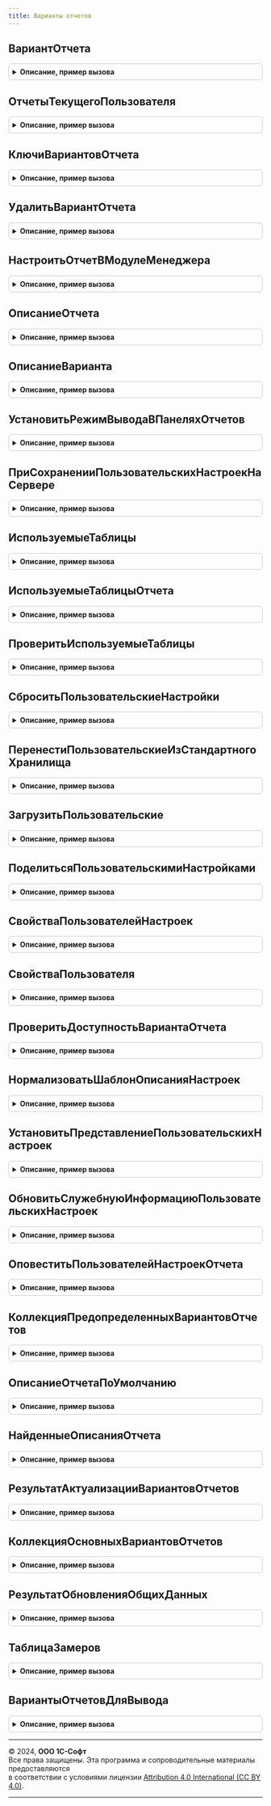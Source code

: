 ```yaml
---
title: Варианты отчетов
---
```



## ВариантОтчета
<details style="margin: 1em 0; padding: 0.5em; border: 1px solid #ccc; border-radius: 6px;">

<summary style="font-weight: bold; cursor: pointer;">Описание, пример вызова</summary>

```bsl

// Возвращает ссылку на вариант отчета.
//
// Параметры:
//  Отчет - СправочникСсылка.ИдентификаторыОбъектовРасширений
//        - СправочникСсылка.ИдентификаторыОбъектовМетаданных
//        - СправочникСсылка.ДополнительныеОтчетыИОбработки
//        - Строка - ссылка на отчет или полное имя внешнего отчета.
//  КлючВарианта - Строка - имя варианта отчета.
//
// Возвращаемое значение:
//  СправочникСсылка.ВариантыОтчетов, Неопределено - вариант отчета,
//          либо Неопределено, если отчет отсутствует или недоступен по правам.
//
Функция ВариантОтчета(Отчет, КлючВарианта) Экспорт
```

Пример вызова
```bsl
Результат = ВариантыОтчетов.ВариантОтчета(Отчет, КлючВарианта) 
```
</details>

## ОтчетыТекущегоПользователя
<details style="margin: 1em 0; padding: 0.5em; border: 1px solid #ccc; border-radius: 6px;">

<summary style="font-weight: bold; cursor: pointer;">Описание, пример вызова</summary>

```bsl

// Возвращает отчеты (СправочникСсылка.ВариантыОтчетов), доступные текущему пользователю.
// Их следует использовать во всех запросах к таблице
// справочника "ВариантыОтчетов" как отбор по реквизиту "Отчет",
// кроме случаев выборки вариантов из внешних отчетов.
//
// Возвращаемое значение:
//  Массив - отчеты, доступные текущему пользователю (СправочникСсылка.ИдентификаторыОбъектовРасширений,
//           Строка, СправочникСсылка.ДополнительныеОтчетыИОбработки,
//           СправочникСсылка.ИдентификаторыОбъектовМетаданных).
//           Тип элементов совпадает с типом реквизита Справочники.ВариантыОтчетов.Реквизиты.Отчет.
//
Функция ОтчетыТекущегоПользователя() Экспорт
```

Пример вызова
```bsl
Результат = ВариантыОтчетов.ОтчетыТекущегоПользователя() 
```
</details>

## КлючиВариантовОтчета
<details style="margin: 1em 0; padding: 0.5em; border: 1px solid #ccc; border-radius: 6px;">

<summary style="font-weight: bold; cursor: pointer;">Описание, пример вызова</summary>

```bsl

// Возвращает список вариантов отчета из хранилища настроек ХранилищеВариантовОтчетов.
// См. также СтандартноеХранилищеНастроекМенеджер.ПолучитьСписок в синтакс-помощнике.
// В отличие от метода платформы, вместо права "АдминистрированиеДанных" проверяются права доступа к отчету.
//
// Параметры:
//  КлючОтчета - Строка - полное имя отчета с точкой.
//  Пользователь - Строка
//               - УникальныйИдентификатор
//               - ПользовательИнформационнойБазы
//               - Неопределено
//               - СправочникСсылка.Пользователи - имя, идентификатор или ссылка на пользователя,
//                                                 настройки которого требуется получить.
//                                                 Если Неопределено, то текущий пользователь.
//
// Возвращаемое значение:
//   СписокЗначений - список вариантов отчета, где:
//       * Значение - Строка - ключ варианта отчета.
//       * Представление - Строка - представление варианта отчета.
//
//
Функция КлючиВариантовОтчета(КлючОтчета, Знач Пользователь = Неопределено) Экспорт
```

Пример вызова
```bsl
Результат = ВариантыОтчетов.КлючиВариантовОтчета(КлючОтчета, Пользователь);
```
</details>

## УдалитьВариантОтчета
<details style="margin: 1em 0; padding: 0.5em; border: 1px solid #ccc; border-radius: 6px;">

<summary style="font-weight: bold; cursor: pointer;">Описание, пример вызова</summary>

```bsl

// Удаляет варианты указанного отчета или всех отчетов.
// См. также СтандартноеХранилищеНастроекМенеджер.Удалить в синтакс-помощнике.
//
// Параметры:
//  КлючОтчета - Строка
//             - Неопределено - полное имя отчета с точкой.
//                              Если Неопределено, то удаляются настройки всех отчетов.
//  КлючВарианта - Строка
//               - Неопределено - ключ удаляемого варианта отчета.
//                                Если Неопределено, то удаляются все варианты отчета.
//  Пользователь - Строка
//               - УникальныйИдентификатор
//               - ПользовательИнформационнойБазы
//               - Неопределено
//               - СправочникСсылка.Пользователи - имя, идентификатор или ссылка на пользователя,
//                                                 настройки которого удаляются.
//                                                 Если Неопределено, то удаляются настройки всех пользователей.
//
Процедура УдалитьВариантОтчета(КлючОтчета, КлючВарианта, Знач Пользователь) Экспорт
```

Пример вызова
```bsl
ВариантыОтчетов.УдалитьВариантОтчета(КлючОтчета, КлючВарианта, Пользователь) 
```
</details>

## НастроитьОтчетВМодулеМенеджера
<details style="margin: 1em 0; padding: 0.5em; border: 1px solid #ccc; border-radius: 6px;">

<summary style="font-weight: bold; cursor: pointer;">Описание, пример вызова</summary>

```bsl

// Вызывает модуль менеджера отчета для заполнения его настроек.
// Для вызова из процедуры ВариантыОтчетовПереопределяемый.НастроитьВариантыОтчетов.
//
// Параметры:
//  Настройки - см. ВариантыОтчетовПереопределяемый.НастроитьВариантыОтчетов.Настройки.
//  ОтчетМетаданные - ОбъектМетаданных - метаданные отчета, в модуле менеджера которого расположена
//                                       экспортная процедура НастроитьВариантыОтчета(Настройки, НастройкиОтчета).
//
Процедура НастроитьОтчетВМодулеМенеджера(Настройки, ОтчетМетаданные) Экспорт
```

Пример вызова
```bsl
ВариантыОтчетов.НастроитьОтчетВМодулеМенеджера(Настройки, ОтчетМетаданные) 
```
</details>

## ОписаниеОтчета
<details style="margin: 1em 0; padding: 0.5em; border: 1px solid #ccc; border-radius: 6px;">

<summary style="font-weight: bold; cursor: pointer;">Описание, пример вызова</summary>

```bsl

// Возвращает настройки указанного отчета. Используется для настройки размещения и общих параметров отчета
//   в ВариантыОтчетовПереопределяемый.НастроитьВариантыОтчетов.
//
// Параметры:
//  Настройки - см. ВариантыОтчетовПереопределяемый.НастроитьВариантыОтчетов.Настройки.
//  Отчет     - ОбъектМетаданныхОтчет
//            - СправочникСсылка.ИдентификаторыОбъектовМетаданных - метаданные или ссылка отчета.
//
// Возвращаемое значение:
//   СтрокаДереваЗначений - настройки отчета и настройки "по умолчанию" для вариантов этого отчета, где:
//       * Включен              - Булево - если Ложь, то вариант отчета не выводится в панели отчетов.
//       * ВидимостьПоУмолчанию - Булево - если Ложь, то вариант отчета по умолчанию скрыт в панели отчетов.
//       * ПоказыватьВПодменюВариантов - Булево - если Ложь, то вариант отчета не отображается в подменю выбора вариантов
//                                                отчета в форме отчета. Используется, когда Включен - Ложь.
//       * Размещение           - Соответствие из КлючИЗначение - настройки размещения варианта отчета в разделах, где:
//           ** Ключ     - ОбъектМетаданных - подсистема, в которой размещается отчет или вариант отчета.
//           ** Значение - Строка           - настройки размещения в подсистеме (группе), с вариантами значений:
//               ""        - вывод отчета в подсистеме без специального выделение.
//               "Важный"  - вывод отчета в подсистеме с выделением жирным шрифтом.
//               "СмТакже" - вывод отчета в группе "См. также".
//       * ФункциональныеОпции - Массив из Строка - имена функциональных опций варианта отчета.
//       * НастройкиДляПоиска  - Структура - дополнительные настройки для поиска этого варианта отчета, где:
//             ** НаименованияПолей - Строка - имена полей варианта отчета.
//             ** НаименованияПараметровИОтборов - Строка - имена настроек варианта отчета.
//             ** КлючевыеСлова - Строка - дополнительная терминология (в т.ч. специализированная или устаревшая).
//             ** ИменаМакетов  - Строка - используется вместо НаименованияПолей.
//       * ФорматНастроекСКД - Булево - отчет использует типовой формат хранения настроек на механике СКД,
//           а его основные формы поддерживают стандартную схему взаимодействия между формами (параметры и тип
//           возвращаемого значения).
//           Если Ложь, тогда для отчета отключаются проверки консистентности и некоторые механизмы, которые
//           рассчитывают на типовой формат.
//       * ОпределитьНастройкиФормы - Булево - отчет имеет программный интерфейс для тесной интеграции с формой отчета,
//           в том числе может переопределять некоторые настройки формы и подписываться на ее события.
//           Если Истина и отчет подключен к общей форме ФормаОтчета,
//           тогда в модуле объекта отчета следует определить процедуру по шаблону:
//
//               // Задать настройки формы отчета.
//               //
//               // Параметры:
//               //   Форма - ФормаКлиентскогоПриложения, Неопределено
//               //   КлючВарианта - Строка, Неопределено
//               //   Настройки - см. ОтчетыКлиентСервер.НастройкиОтчетаПоУмолчанию
//               //
//               Процедура ОпределитьНастройкиФормы(Форма, КлючВарианта, Настройки) Экспорт
//               	// Код процедуры.
//               КонецПроцедуры
//
//       * Отчет - СправочникСсылка.ИдентификаторыОбъектовРасширений
//               - СправочникСсылка.ДополнительныеОтчетыИОбработки
//               - СправочникСсылка.ИдентификаторыОбъектовМетаданных
//               - Строка - полное имя или ссылка на отчет.
//       * Метаданные - ОбъектМетаданныхОтчет - метаданные отчета.
//       * КлючВарианта - Строка - имя варианта отчета.
//       * ОписаниеПолучено - Булево - флажок что описание строки уже получено.
//           Описание получается методом ОписаниеВарианта().
//       * СистемнаяИнформация - Структура - другая служебная информация.
//     При этом колонки Отчет, Метаданные, КлючВарианта, ОписаниеПолучено, СистемнаяИнформация
//     являются служебными и предназначены только для чтения.
//
Функция ОписаниеОтчета(Настройки, Отчет) Экспорт
```

Пример вызова
```bsl
Результат = ВариантыОтчетов.ОписаниеОтчета(Настройки, Отчет) 
```
</details>

## ОписаниеВарианта
<details style="margin: 1em 0; padding: 0.5em; border: 1px solid #ccc; border-radius: 6px;">

<summary style="font-weight: bold; cursor: pointer;">Описание, пример вызова</summary>

```bsl

// Находит настройки варианта отчета. Используется для настройки размещения.
// Для использования в ВариантыОтчетовПереопределяемый.НастроитьВариантыОтчетов.
//
// Параметры:
//  Настройки    - см. ВариантыОтчетовПереопределяемый.НастроитьВариантыОтчетов.Настройки.
//  Отчет        - СтрокаДереваЗначений
//               - ОбъектМетаданных - описание настроек, метаданные или ссылка отчета.
//  КлючВарианта - Строка - имя варианта отчета как оно задано в схеме компоновки данных.
//
// Возвращаемое значение:
//   СтрокаДереваЗначений - настройки варианта отчета, где:
//       * Включен              - Булево - если Ложь, то вариант отчета не выводится в панели отчетов.
//       * ВидимостьПоУмолчанию - Булево - если Ложь, то вариант отчета по умолчанию скрыт в панели отчетов.
//       * ПоказыватьВПодменюВариантов - Булево - если Ложь, то вариант отчета не отображается в подменю выбора вариантов
//                                                отчета в форме отчета. Используется, когда Включен - Ложь.
//       * Наименование         - Строка - наименование варианта отчета.
//       * Описание             - Строка - подсказка к варианту отчета.
//       * Размещение           - Соответствие из КлючИЗначение - настройки размещения варианта отчета в разделах, где:
//           ** Ключ     - ОбъектМетаданных - подсистема, в которой размещается отчет или вариант отчета.
//           ** Значение - Строка           - настройки размещения в подсистеме (группе), с вариантами значений:
//               ""        - вывод варианта в подсистеме без специального выделение.
//               "Важный"  - вывод варианта в подсистеме с выделением жирным шрифтом.
//               "СмТакже" - вывод варианта в группе "См. также".
//       * ФункциональныеОпции - Массив из Строка - имена функциональных опций варианта отчета.
//       * НастройкиДляПоиска  - Структура - дополнительные настройки для поиска этого варианта отчета, где:
//           ** НаименованияПолей              - Строка - имена полей варианта отчета.
//           ** НаименованияПараметровИОтборов - Строка - имена настроек варианта отчета.
//           ** КлючевыеСлова                  - Строка - дополнительная терминология (в т.ч. специализированная или устаревшая).
//           ** ИменаМакетов                   - Строка - используется вместо НаименованияПолей.
//       * ФорматНастроекСКД - Булево - отчет использует типовой формат хранения настроек на механике СКД,
//           а его основные формы поддерживают стандартную схему взаимодействия между формами (параметры и тип
//           возвращаемого значения).
//           Если Ложь, тогда для отчета отключаются проверки консистентности и некоторые механизмы, которые
//           рассчитывают на типовой формат.
//       * ОпределитьНастройкиФормы - Булево - отчет имеет программный интерфейс для тесной интеграции с формой отчета,
//           в том числе может переопределять некоторые настройки формы и подписываться на ее события.
//           Если Истина и отчет подключен к общей форме ФормаОтчета,
//           тогда в модуле объекта отчета следует определить процедуру по шаблону:
//
//               // Задать настройки формы отчета.
//               //
//               // Параметры:
//               //   Форма - ФормаКлиентскогоПриложения, Неопределено
//               //   КлючВарианта - Строка, Неопределено
//               //   Настройки - см. значение ОтчетыКлиентСервер.НастройкиОтчетаПоУмолчанию
//               //
//               Процедура ОпределитьНастройкиФормы(Форма, КлючВарианта, Настройки) Экспорт
//               	// Код процедуры.
//               КонецПроцедуры
//
//       * Отчет - СправочникСсылка.ИдентификаторыОбъектовРасширений
//               - СправочникСсылка.ДополнительныеОтчетыИОбработки
//               - СправочникСсылка.ИдентификаторыОбъектовМетаданных
//               - Строка - полное имя или ссылка на отчет.
//       * Описание - Строка
//       * Метаданные - ОбъектМетаданныхОтчет - метаданные отчета.
//       * КлючВарианта - Строка - имя варианта отчета.
//       * Назначение - ПеречислениеСсылка.НазначенияВариантовОтчетов - назначение использования варианта отчета (по
//                                                                      умолчанию - ДляКомпьютеровИПланшетов)
//       * ОписаниеПолучено - Булево - флажок что описание строки уже получено.
//           Описание получается методом ОписаниеВарианта().
//       * СистемнаяИнформация - Структура - другая служебная информация.
//     При этом колонки Отчет, Метаданные, КлючВарианта, ОписаниеПолучено, СистемнаяИнформация
//     являются служебными и предназначены только для чтения.
//
Функция ОписаниеВарианта(Настройки, Отчет, КлючВарианта) Экспорт
```

Пример вызова
```bsl
Результат = ВариантыОтчетов.ОписаниеВарианта(Настройки, Отчет, КлючВарианта) 
```
</details>

## УстановитьРежимВыводаВПанеляхОтчетов
<details style="margin: 1em 0; padding: 0.5em; border: 1px solid #ccc; border-radius: 6px;">

<summary style="font-weight: bold; cursor: pointer;">Описание, пример вызова</summary>

```bsl

// Устанавливает режим вывода Отчетов и Вариантов в панелях отчетов.
// Для вызова из процедуры ВариантыОтчетовПереопределяемый.НастроитьВариантыОтчетов переопределяемого модуля
// и из процедуры НастроитьВариантыОтчета модуля объекта отчета.
//
// Параметры:
//  Настройки - см. ВариантыОтчетовПереопределяемый.НастроитьВариантыОтчетов.Настройки.
//  ОтчетИлиПодсистема - СтрокаДереваЗначений
//                     - ОбъектМетаданныхОтчет
//                     - ОбъектМетаданныхПодсистема - описание отчета или
//                       подсистемы, для которой устанавливается режим вывода. Когда передана подсистема режим
//                       устанавливается рекурсивно для всех отчетов из ее состава.
//  ГруппироватьПоОтчетам - Булево
//                        - Строка - режим вывода гиперссылок этого отчета в панели отчетов:
//                          Если Истина, "ПоОтчетам" - варианты группируются по отчету.
//                          По умолчанию в панелях отчетов выводится только основной вариант отчета,
//                          а все прочие варианты этого отчета выводятся "под" основным и по умолчанию скрыты
//                          (но могут быть найдены поиском или включены при помощи флажков в режиме настройки).
//                          Основным вариантом считается первый предопределенный вариант в схеме отчета.
//                          Этот режим появился в версии 2.2.2 и позволяет уменьшить количество гиперссылок, выводимых в
//                          панелях отчетов. Если Ложь, "ПоВариантам" - все варианты отчета считаются самостоятельными,
//                          по умолчанию видны и выводятся независимо в панелях отчетов.
//                          Этот режим использовался в версии 2.2.1 и ранее.
//
Процедура УстановитьРежимВыводаВПанеляхОтчетов(Настройки, ОтчетИлиПодсистема, ГруппироватьПоОтчетам) Экспорт
```

Пример вызова
```bsl
ВариантыОтчетов.УстановитьРежимВыводаВПанеляхОтчетов(Настройки, ОтчетИлиПодсистема, ГруппироватьПоОтчетам) 
```
</details>

## ПриСохраненииПользовательскихНастроекНаСервере
<details style="margin: 1em 0; padding: 0.5em; border: 1px solid #ccc; border-radius: 6px;">

<summary style="font-weight: bold; cursor: pointer;">Описание, пример вызова</summary>

```bsl

// Обновляет состав справочника ПользовательскиеНастройкиОтчетов после сохранения новой настройки.
// Вызывается в одноименном обработчике формы отчета после выполнения кода формы.
//
// Параметры:
//  Форма - ФормаКлиентскогоПриложения - форма отчета.
//  Настройки - ПользовательскиеНастройкиКомпоновкиДанных - передается "как есть" из процедуры ПриСохраненииПользовательскихНастроекНаСервере.
//
Процедура ПриСохраненииПользовательскихНастроекНаСервере(Форма, Настройки) Экспорт
```

Пример вызова
```bsl
ВариантыОтчетов.ПриСохраненииПользовательскихНастроекНаСервере(Форма, Настройки) 
```
</details>

## ИспользуемыеТаблицы
<details style="margin: 1em 0; padding: 0.5em; border: 1px solid #ccc; border-radius: 6px;">

<summary style="font-weight: bold; cursor: pointer;">Описание, пример вызова</summary>

```bsl

// Извлекает информацию о таблицах, используемых в схеме или запросе.
// Обработка исключений (например, в случае передачи некорректного текста запроса) выполняется вызывающим кодом.
//
// Параметры:
//  Объект - СхемаКомпоновкиДанных
//         - Строка - схема отчета или текст запроса.
//
// Возвращаемое значение:
//   Массив - имена таблиц, используемые в схеме или запросе.
//
// Пример:
//  // Вызов из собственной формы отчета, использующего СКД.
//  ИспользуемыеТаблицы = ВариантыОтчетов.ИспользуемыеТаблицы(РеквизитФормыВЗначение("Отчет").СхемаКомпоновкиДанных);
//  ВариантыОтчетов.ПроверитьИспользуемыеТаблицы(ИспользуемыеТаблицы);
//  // Вызов из обработчика ПриКомпоновкеРезультата отчета, использующего СКД.
//  ИспользуемыеТаблицы = ВариантыОтчетов.ИспользуемыеТаблицы(СхемаКомпоновкиДанных);
//  ВариантыОтчетов.ПроверитьИспользуемыеТаблицы(ИспользуемыеТаблицы);
//  // Вызов из обработчика ПриКомпоновкеРезультата отчета, использующего запрос.
//  ИспользуемыеТаблицы = ВариантыОтчетов.ИспользуемыеТаблицы(ТекстЗапроса);
//  ВариантыОтчетов.ПроверитьИспользуемыеТаблицы(ИспользуемыеТаблицы);
//
Функция ИспользуемыеТаблицы(Объект) Экспорт
```

Пример вызова
```bsl
Результат = ВариантыОтчетов.ИспользуемыеТаблицы(Объект) 
```
</details>

## ИспользуемыеТаблицыОтчета
<details style="margin: 1em 0; padding: 0.5em; border: 1px solid #ccc; border-radius: 6px;">

<summary style="font-weight: bold; cursor: pointer;">Описание, пример вызова</summary>

```bsl

// Извлекает информацию о таблицах, используемых в схеме или запросе.
//
// Параметры:
//  Отчет - ОбъектМетаданныхОтчет
//        - ОтчетОбъект
//
// Возвращаемое значение:
//   Массив из см. ИспользуемыеТаблицы
//
Функция ИспользуемыеТаблицыОтчета(Отчет) Экспорт
```

Пример вызова
```bsl
Результат = ВариантыОтчетов.ИспользуемыеТаблицыОтчета(Отчет) 
```
</details>

## ПроверитьИспользуемыеТаблицы
<details style="margin: 1em 0; padding: 0.5em; border: 1px solid #ccc; border-radius: 6px;">

<summary style="font-weight: bold; cursor: pointer;">Описание, пример вызова</summary>

```bsl

// Проверяет что таблицы, используемые в схеме или запросе, еще обновляются, и сообщает об этом пользователю.
// Проверка выполняется методом ОбновлениеИнформационнойБазы.ОбъектОбработан().
// Обработка исключений (например, в случае передачи некорректного текста запроса) выполняется вызывающим кодом.
//
// Параметры:
//  Объект - СхемаКомпоновкиДанных - схема отчета.
//         - Строка - текст запроса.
//         - Массив - имена таблиц, используемые отчетом:
//           * Строка - имя таблицы.
//  Сообщать - Булево - когда Истина и таблицы, используемые отчетом, еще не обновлены,
//             то будет выведено сообщение вида "Отчет может содержать некорректные данные".
//             Необязательный. По умолчанию Истина.
//
// Возвращаемое значение:
//   Булево - Истина когда в списке таблиц есть таблицы, которые еще не обновлены.
//
// Пример:
//  // Вызов из собственной формы отчета.
//  ВариантыОтчетов.ПроверитьИспользуемыеТаблицы(РеквизитФормыВЗначение("Отчет").СхемаКомпоновкиДанных);
//  // Вызов из обработчика ПриКомпоновкеРезультата отчета.
//  ВариантыОтчетов.ПроверитьИспользуемыеТаблицы(СхемаКомпоновкиДанных);
//  // Вызов при выполнении запроса.
//  ВариантыОтчетов.ПроверитьИспользуемыеТаблицы(ТекстЗапроса);
//
Функция ПроверитьИспользуемыеТаблицы(Объект, Сообщать = Истина) Экспорт
```

Пример вызова
```bsl
Результат = ВариантыОтчетов.ПроверитьИспользуемыеТаблицы(Объект, Сообщать);
```
</details>

## СброситьПользовательскиеНастройки
<details style="margin: 1em 0; padding: 0.5em; border: 1px solid #ccc; border-radius: 6px;">

<summary style="font-weight: bold; cursor: pointer;">Описание, пример вызова</summary>

```bsl

// Сбрасывает пользовательские настройки указанных отчетов.
//
// Параметры:
//  Ключ - ОбъектМетаданныхОтчет - метаданные отчета, для которого требуется сбросить настройки.
//       - СправочникСсылка.ВариантыОтчетов - вариант отчета, для которого требуется сбросить настройки.
//       - Строка - полное имя варианта отчета, для которого требуется сбросить настройки.
//                  Заполняется в формате "<ИмяОтчета>/<ИмяВарианта>".
//                  Если передать "*", то будут сброшены настройки всех отчетов конфигурации.
//  ТипыНастроек - Структура - типы пользовательских настроек, которые требуется сбросить.
//      Ключи структуры тоже являются необязательными. Значение по умолчанию указано в скобках:
//      * ЭлементОтбора - Булево - (Ложь) сбрасывать настройку "ЭлементОтбораКомпоновкиДанных".
//      * ЗначениеПараметраНастроек - Булево - (Ложь) сбрасывать настройку "ЗначениеПараметраНастроекКомпоновкиДанных".
//      * ВыбранныеПоля - Булево - (берется из ключа Прочие) сбрасывать настройку "ВыбранныеПоляКомпоновкиДанных".
//      * Порядок - Булево - (берется из ключа Прочие) сбрасывать настройку "ПорядокКомпоновкиДанных".
//      * ЭлементУсловногоОформления - Булево - (берется из ключа Прочие) сбрасывать настройку "ЭлементУсловногоОформленияКомпоновкиДанных".
//      * Прочие - Булево - (Истина) сбрасывать прочие настройки, не описанные в структуре явно.
//
Процедура СброситьПользовательскиеНастройки(Ключ, ТипыНастроек = Неопределено) Экспорт
```

Пример вызова
```bsl
ВариантыОтчетов.СброситьПользовательскиеНастройки(Ключ, ТипыНастроек);
```
</details>

## ПеренестиПользовательскиеИзСтандартногоХранилища
<details style="margin: 1em 0; padding: 0.5em; border: 1px solid #ccc; border-radius: 6px;">

<summary style="font-weight: bold; cursor: pointer;">Описание, пример вызова</summary>

```bsl

// Переносит пользовательские варианты из стандартного хранилища вариантов в хранилище подсистемы.
// Используется при частичном внедрении - когда ХранилищеВариантовОтчетов установлено не для всей конфигурации,
// а в свойствах конкретных отчетов, подключенных к подсистеме.
// Рекомендуется использовать в обработчиках обновления на конкретную версию.
//
// Параметры:
//  ИменаОтчетов - Строка - имена отчетов, разделенные запятыми.
//                          Если параметр не указан, то переносятся все отчеты
//                          стандартного хранилища, после чего оно полностью очищается.
//
// Пример:
//  // Перенос всех пользовательских вариантов отчетов при обновлении.
//  ВариантыОтчетов.ПеренестиПользовательскиеИзСтандартногоХранилища();
//  // Перенос пользовательских вариантов отчетов, переведенных в хранилище подсистемы "Варианты отчетов".
//  ВариантыОтчетов.ПеренестиПользовательскиеИзСтандартногоХранилища("АнализЖурналаРегистрации, ЗадачиИстекающиеНаДату");
//
Процедура ПеренестиПользовательскиеИзСтандартногоХранилища(ИменаОтчетов = "") Экспорт
```

Пример вызова
```bsl
ВариантыОтчетов.ПеренестиПользовательскиеИзСтандартногоХранилища(ИменаОтчетов);
```
</details>

## ЗагрузитьПользовательские
<details style="margin: 1em 0; padding: 0.5em; border: 1px solid #ccc; border-radius: 6px;">

<summary style="font-weight: bold; cursor: pointer;">Описание, пример вызова</summary>

```bsl

// Загружает в хранилище подсистемы варианты отчетов, предварительно сохраненные
// из системного хранилища вариантов в хранилище общих настроек.
// Используется для загрузки вариантов отчетов при полном или частичном внедрении.
// При полном внедрении может вызваться из обработки "ПереносВариантовОтчетов".
// Рекомендуется использовать в обработчиках обновления на конкретную версию.
//
// Параметры:
//  ПользовательскиеВарианты - ТаблицаЗначений
//                           - Неопределено - необязательный. Используется в служебных сценариях:
//       * Отчет - Строка - полное имя отчета в формате "Отчет.<ИмяОтчета>".
//       * Вариант - Строка - имя варианта отчета.
//       * Автор - Строка - имя пользователя.
//       * Настройка - ХранилищеЗначения - пользовательскиеНастройкиКомпоновкиДанных.
//       * ПредставлениеОтчета - Строка - представление отчета.
//       * ПредставлениеВарианта - Строка - представление варианта.
//       * ИдентификаторАвтора - УникальныйИдентификатор - идентификатор пользователя.
//
Процедура ЗагрузитьПользовательские(ПользовательскиеВарианты = Неопределено) Экспорт
```

Пример вызова
```bsl
ВариантыОтчетов.ЗагрузитьПользовательские(ПользовательскиеВарианты);
```
</details>

## ПоделитьсяПользовательскимиНастройками
<details style="margin: 1em 0; padding: 0.5em; border: 1px solid #ccc; border-radius: 6px;">

<summary style="font-weight: bold; cursor: pointer;">Описание, пример вызова</summary>

```bsl

// Параметры:
//   ВыбранныеПользователи - СписокЗначений:
//     * Значение - СправочникСсылка.Пользователи
//                - СправочникСсылка.ГруппыПользователей
//                - СправочникСсылка.ГруппыВнешнихПользователей
//  ШаблонОписанияНастроек - Структура - параметры открытия формы выбора пользователей, (групп) пользователей, где:
//      * Настройки - ПользовательскиеНастройкиКомпоновкиДанных - настройки, которыми обмениваются.
//      * ВариантОтчета - СправочникСсылка.ВариантыОтчетов - ссылка на хранилище свойств варианта отчета.
//      * КлючОбъекта - Строка - измерение хранения настроек.
//      * КлючНастроек - Строка - измерение - идентификатор пользовательских настроек.
//      * Представление - Строка - наименование пользовательских настроек.
//      * ВариантМодифицирован - Булево - признак того, что вариант отчета изменен.
//
Процедура ПоделитьсяПользовательскимиНастройками(ВыбранныеПользователи, ШаблонОписанияНастроек) Экспорт
```

Пример вызова
```bsl
ВариантыОтчетов.ПоделитьсяПользовательскимиНастройками(ВыбранныеПользователи, ШаблонОписанияНастроек) 
```
</details>

## СвойстваПользователейНастроек
<details style="margin: 1em 0; padding: 0.5em; border: 1px solid #ccc; border-radius: 6px;">

<summary style="font-weight: bold; cursor: pointer;">Описание, пример вызова</summary>

```bsl

// Параметры:
//  ВыбранныеПользователи - СписокЗначений:
//    * Значение - СправочникСсылка.Пользователи
//               - СправочникСсылка.ГруппыПользователей
//               - СправочникСсылка.ГруппыВнешнихПользователей
//  ТекущийПользователь - СправочникСсылка.ВнешниеПользователи
//                      - СправочникСсылка.Пользователи
//
// Возвращаемое значение:
//  Структура:
//    * Недействительных - Массив из Структура
//    * Действительных - Массив из Структура
//
Функция СвойстваПользователейНастроек(ВыбранныеПользователи, ТекущийПользователь) Экспорт
```

Пример вызова
```bsl
Результат = ВариантыОтчетов.СвойстваПользователейНастроек(ВыбранныеПользователи, ТекущийПользователь));
```
</details>

## СвойстваПользователя
<details style="margin: 1em 0; padding: 0.5em; border: 1px solid #ccc; border-radius: 6px;">

<summary style="font-weight: bold; cursor: pointer;">Описание, пример вызова</summary>

```bsl

// Параметры:
//  Ссылка - СправочникСсылка.Пользователи
//         - СправочникСсылка.ВнешниеПользователи
//  ИмяПользователяИБ - Строка
//  ИдентификаторПользователяИБ - УникальныйИдентификатор
//
// Возвращаемое значение:
//  Структура:
//    * Ссылка - СправочникСсылка.Пользователи
//             - СправочникСсылка.ВнешниеПользователи
//    * Имя - Строка
//    * ИдентификаторПользователяИБ - УникальныйИдентификатор
//
Функция СвойстваПользователя(Ссылка, ИмяПользователяИБ, ИдентификаторПользователяИБ) Экспорт
```

Пример вызова
```bsl
Результат = ВариантыОтчетов.СвойстваПользователя(Ссылка, ИмяПользователяИБ, ИдентификаторПользователяИБ));
```
</details>

## ПроверитьДоступностьВариантаОтчета
<details style="margin: 1em 0; padding: 0.5em; border: 1px solid #ccc; border-radius: 6px;">

<summary style="font-weight: bold; cursor: pointer;">Описание, пример вызова</summary>

```bsl

Процедура ПроверитьДоступностьВариантаОтчета(ВариантОтчета, ВыбранныеПользователи) Экспорт
```

Пример вызова
```bsl
ВариантыОтчетов.ПроверитьДоступностьВариантаОтчета(ВариантОтчета, ВыбранныеПользователи));
```
</details>

## НормализоватьШаблонОписанияНастроек
<details style="margin: 1em 0; padding: 0.5em; border: 1px solid #ccc; border-radius: 6px;">

<summary style="font-weight: bold; cursor: pointer;">Описание, пример вызова</summary>

```bsl

Процедура НормализоватьШаблонОписанияНастроек(ШаблонОписанияНастроек, ТекущийПользователь) Экспорт
```

Пример вызова
```bsl
ВариантыОтчетов.НормализоватьШаблонОписанияНастроек(ШаблонОписанияНастроек, ТекущийПользователь));
```
</details>

## УстановитьПредставлениеПользовательскихНастроек
<details style="margin: 1em 0; padding: 0.5em; border: 1px solid #ccc; border-radius: 6px;">

<summary style="font-weight: bold; cursor: pointer;">Описание, пример вызова</summary>

```bsl

Процедура УстановитьПредставлениеПользовательскихНастроек(ШаблонОписанияНастроек, ТекущийПользователь) Экспорт
```

Пример вызова
```bsl
ВариантыОтчетов.УстановитьПредставлениеПользовательскихНастроек(ШаблонОписанияНастроек, ТекущийПользователь));
```
</details>

## ОбновитьСлужебнуюИнформациюПользовательскихНастроек
<details style="margin: 1em 0; padding: 0.5em; border: 1px solid #ccc; border-radius: 6px;">

<summary style="font-weight: bold; cursor: pointer;">Описание, пример вызова</summary>

```bsl

Процедура ОбновитьСлужебнуюИнформациюПользовательскихНастроек(Пользователь, ОписаниеНастроек, Настройки) Экспорт
```

Пример вызова
```bsl
ВариантыОтчетов.ОбновитьСлужебнуюИнформациюПользовательскихНастроек(Пользователь, ОписаниеНастроек, Настройки));
```
</details>

## ОповеститьПользователейНастроекОтчета
<details style="margin: 1em 0; padding: 0.5em; border: 1px solid #ccc; border-radius: 6px;">

<summary style="font-weight: bold; cursor: pointer;">Описание, пример вызова</summary>

```bsl

Процедура ОповеститьПользователейНастроекОтчета(СвойстваПользователей, ОписаниеНастроек) Экспорт
```

Пример вызова
```bsl
ВариантыОтчетов.ОповеститьПользователейНастроекОтчета(СвойстваПользователей, ОписаниеНастроек));
```
</details>

## КоллекцияПредопределенныхВариантовОтчетов
<details style="margin: 1em 0; padding: 0.5em; border: 1px solid #ccc; border-radius: 6px;">

<summary style="font-weight: bold; cursor: pointer;">Описание, пример вызова</summary>

```bsl

// Конструктор коллекции предопределенных вариантов отчетов.
//
// Возвращаемое значение:
//   см. ВариантыОтчетовПереопределяемый.НастроитьВариантыОтчетов.Настройки.
//
Функция КоллекцияПредопределенныхВариантовОтчетов() Экспорт
```

Пример вызова
```bsl
Результат = ВариантыОтчетов.КоллекцияПредопределенныхВариантовОтчетов());
```
</details>

## ОписаниеОтчетаПоУмолчанию
<details style="margin: 1em 0; padding: 0.5em; border: 1px solid #ccc; border-radius: 6px;">

<summary style="font-weight: bold; cursor: pointer;">Описание, пример вызова</summary>

```bsl

// Возвращает описание указанного отчета по умолчанию.
//
// Параметры:
//  ОписанияОтчетов - см. КоллекцияПредопределенныхВариантовОтчетов
//  МетаданныеОтчета - ОбъектМетаданныхОтчет
//  СсылкаОтчета - СправочникСсылка.ИдентификаторыОбъектовМетаданных
//               - СправочникСсылка.ИдентификаторыОбъектовРасширений
//  ТипОтчета - см. ТипОтчетаСтрокой
//  ГруппироватьПоОтчетам - см. ГлобальныеНастройки
//
// Возвращаемое значение:
//   СтрокаТаблицыЗначений - см. КоллекцияПредопределенныхВариантовОтчетов
//
Функция ОписаниеОтчетаПоУмолчанию(ОписанияОтчетов, МетаданныеОтчета, СсылкаОтчета, Экспорт
```

Пример вызова
```bsl
Результат = ВариантыОтчетов.ОписаниеОтчетаПоУмолчанию(ОписанияОтчетов, МетаданныеОтчета, СсылкаОтчета, );
```
</details>

## НайденныеОписанияОтчета
<details style="margin: 1em 0; padding: 0.5em; border: 1px solid #ccc; border-radius: 6px;">

<summary style="font-weight: bold; cursor: pointer;">Описание, пример вызова</summary>

```bsl

// Возвращает массив с одним элементом - описание по умолчанию указанного отчета.
//
// Параметры:
//  Отчет - ОбъектМетаданныхОтчет
//        - СправочникСсылка.ИдентификаторыОбъектовМетаданных - метаданные или ссылка отчета.
//
// Возвращаемое значение:
//   Массив из см. КоллекцияПредопределенныхВариантовОтчетов
//
Функция НайденныеОписанияОтчета(Отчет) Экспорт
```

Пример вызова
```bsl
Результат = ВариантыОтчетов.НайденныеОписанияОтчета(Отчет));
```
</details>

## РезультатАктуализацииВариантовОтчетов
<details style="margin: 1em 0; padding: 0.5em; border: 1px solid #ccc; border-radius: 6px;">

<summary style="font-weight: bold; cursor: pointer;">Описание, пример вызова</summary>

```bsl

// Конструктор результата актуализации вариантов отчетов.
//
// Возвращаемое значение:
//   Структура - коллекция свойств результата актуализации вариантов отчетов, где:
//       * ЕстьИзменения - Булево - признак наличия изменений в вариантах отчетов.
//       * ЕстьВажныеИзменения - Булево - признак наличия важных изменений в вариантах отчетов.
//       * ПустаяСсылка - СправочникСсылка.ВариантыОтчетов - ссылка на пустой вариант отчета.
//       * ОбработанныеПредопределенные - Соответствие - индекс обработанных вариантов отчетов.
//       * ОсновныеВарианты - см. КоллекцияОсновныхВариантовОтчетов
//
Функция РезультатАктуализацииВариантовОтчетов() Экспорт
```

Пример вызова
```bsl
Результат = ВариантыОтчетов.РезультатАктуализацииВариантовОтчетов());
```
</details>

## КоллекцияОсновныхВариантовОтчетов
<details style="margin: 1em 0; padding: 0.5em; border: 1px solid #ccc; border-radius: 6px;">

<summary style="font-weight: bold; cursor: pointer;">Описание, пример вызова</summary>

```bsl

// Конструктор коллекции основных вариантов отчетов.
//
// Возвращаемое значение:
//   ТаблицаЗначений - коллекция основных вариантов отчетов, где:
//       * Отчет - СправочникСсылка.ИдентификаторыОбъектовРасширений
//               - СправочникСсылка.ДополнительныеОтчетыИОбработки
//               - СправочникСсылка.ИдентификаторыОбъектовМетаданных
//               - Строка - ссылка на идентификатор метаданных отчета.
//       * Вариант - СправочникСсылка.ВариантыОтчетов - ссылка на вариант отчета.
//
Функция КоллекцияОсновныхВариантовОтчетов() Экспорт
```

Пример вызова
```bsl
Результат = ВариантыОтчетов.КоллекцияОсновныхВариантовОтчетов());
```
</details>

## РезультатОбновленияОбщихДанных
<details style="margin: 1em 0; padding: 0.5em; border: 1px solid #ccc; border-radius: 6px;">

<summary style="font-weight: bold; cursor: pointer;">Описание, пример вызова</summary>

```bsl

// Конструктор результата обновления общих данных.
//
// Параметры:
//  Режим - Строка - вид обновления данных.
//  РазделенныеОбработчики - Структура
//
// Возвращаемое значение:
//   Структура - свойства результата обновления общих данных, где:
//       * ОбновлятьКонфигурацию - Булево - признак необходимости обновления данных конфигурации.
//       * ОбновлятьРасширения - Булево - признак необходимости обновления данных расширений.
//       * РазделенныеОбработчики - Структура
//       * ЕстьИзменения - Булево - признак наличия изменений в вариантах отчетов.
//       * ЕстьВажныеИзменения - Булево - признак наличия важных изменений в вариантах отчетов.
//       * ВариантыОтчетов - ТаблицаЗначений
//       * ОбновлятьЗамеры - Булево - признак наличия подсистемы ОценкаПроизводительности.
//       * ТаблицаЗамеров - см. ТаблицаЗамеров
//       * МодельСервиса - Булево - признак работы в модели сервиса.
//
Функция РезультатОбновленияОбщихДанных(Знач Режим, Знач РазделенныеОбработчики) Экспорт
```

Пример вызова
```bsl
Результат = ВариантыОтчетов.РезультатОбновленияОбщихДанных(Режим, РазделенныеОбработчики));
```
</details>

## ТаблицаЗамеров
<details style="margin: 1em 0; padding: 0.5em; border: 1px solid #ccc; border-radius: 6px;">

<summary style="font-weight: bold; cursor: pointer;">Описание, пример вызова</summary>

```bsl

// Конструктор таблицы замеров.
//
// Возвращаемое значение:
//   ТаблицаЗначений:
//       * СтароеИмя - Строка - не актуальный ключ замеров.
//       * АктуальноеИмя - Строка - текущий ключ замеров.
//       * АктуальноеНаименование - Строка - текущее наименование отчета.
//
Функция ТаблицаЗамеров() Экспорт
```

Пример вызова
```bsl
Результат = ВариантыОтчетов.ТаблицаЗамеров());
```
</details>

## ВариантыОтчетовДляВывода
<details style="margin: 1em 0; padding: 0.5em; border: 1px solid #ccc; border-radius: 6px;">

<summary style="font-weight: bold; cursor: pointer;">Описание, пример вызова</summary>

```bsl

// Конструктор структуры, содержащей результат поиск доступных вариантов отчетов.
//
// Возвращаемое значение:
//  Структура:
//    * ТолькоТекущийРаздел - Булево
//    * ТаблицаПодсистем - ТаблицаЗначений:
//        ** Ссылка - СправочникСсылка.ИдентификаторыОбъектовМетаданных
//                  - СправочникСсылка.ИдентификаторыОбъектовРасширений
//        ** Представление - Строка
//        ** Имя - Строка
//        ** ПолноеИмя - Строка
//        ** Приоритет - Строка
//        ** НомерЭлемента - Число
//        ** ИмяЭлемента - Строка
//        ** РодительСсылка - СправочникСсылка.ИдентификаторыОбъектовМетаданных
//                          - СправочникСсылка.ИдентификаторыОбъектовРасширений
//        ** РазделСсылка - СправочникСсылка.ИдентификаторыОбъектовМетаданных
//                        - СправочникСсылка.ИдентификаторыОбъектовРасширений
//        ** ВидимыхВариантов - Число
//    * ДругиеРазделы - Массив
//    * Варианты - ТаблицаЗначений:
//        ** Ссылка - СправочникСсылка.ВариантыОтчетов
//        ** Подсистема - СправочникСсылка.ИдентификаторыОбъектовМетаданных
//                      - СправочникСсылка.ИдентификаторыОбъектовРасширений
//        ** ПодсистемаПредставление - Строка
//        ** ПодсистемаПриоритет - Строка
//        ** РазделСсылка - СправочникСсылка.ИдентификаторыОбъектовМетаданных
//                        - СправочникСсылка.ИдентификаторыОбъектовРасширений
//        ** БезГруппы - Булево
//        ** Важный - Булево
//        ** СмТакже - Булево
//        ** Дополнительный - Булево
//        ** Видимость - Булево
//        ** БыстрыйДоступ - Булево
//        ** ИмяОтчета - Строка
//        ** Наименование - Строка
//        ** Описание - Строка
//        ** Автор - СправочникСсылка.Пользователи
//                 - СправочникСсылка.ВнешниеПользователи
//        ** Отчет - СправочникСсылка.ИдентификаторыОбъектовМетаданных
//                 - СправочникСсылка.ИдентификаторыОбъектовРасширений
//                 - СправочникСсылка.ДополнительныеОтчетыИОбработки
//                 - Строка
//        ** ТипОтчета - ПеречислениеСсылка.ТипыОтчетов
//        ** КлючВарианта - Строка
//        ** Родитель - СправочникСсылка.ВариантыОтчетов
//        ** ВерхнийУровень - Булево
//        ** КлючЗамеров - Строка
//    * ВариантыРаздела - см. ВариантыОтчетовДляВывода.Варианты
//    * ИспользоватьПодсветку - Булево
//    * РезультатПоиска - см. НайтиВариантыОтчетов
//    * МассивСлов - Массив
//    * ИмяГруппы - Строка
//    * ДобавляемыеРеквизиты - Массив из РеквизитФормы
//    * ДобавленоПустыхДекораций - Число
//    * ПределВывода - Число
//    * ОсталосьВывести - Число
//    * НеВыведено - Число
//    * ВыведеноЭлементовВариантов - Число
//    * ПоискВариантов - Соответствие
//    * Шаблоны - Структура:
//        ** ГруппаВарианта - Структура:
//             *** Вид - ВидГруппыФормы
//             *** РастягиватьПоГоризонтали - Булево
//             *** Отображение - ОтображениеОбычнойГруппы
//             *** Группировка - ГруппировкаПодчиненныхЭлементовФормы
//             *** ОтображатьЗаголовок - Булево
//        ** КартинкаБыстрогоДоступа - Структура:
//             *** Вид - ВидДекорацииФормы
//             *** Ширина - Число
//             *** Высота - Число
//             *** Картинка - Картинка
//             *** РастягиватьПоГоризонтали - Булево
//             *** РастягиватьПоВертикали - Булево
//        ** КартинкаОтступа - Структура:
//             *** Вид - ВидДекорацииФормы
//             *** Ширина - Число
//             *** Высота - Число
//             *** РастягиватьПоГоризонтали - Булево
//             *** РастягиватьПоВертикали - Булево
//        ** НадписьВарианта - Структура:
//             *** Вид - ВидДекорацииФормы
//             *** Гиперссылка - Булево
//             *** ЦветТекста - Цвет
//             *** РастягиватьПоВертикали - Булево
//             *** Высота - Число
//             *** РастягиватьПоГоризонтали - Булево
//             *** АвтоМаксимальнаяШирина - Булево
//             *** МаксимальнаяШирина - Число
//    * КонтекстноеМеню - Структура:
//        ** УбратьИзБыстрогоДоступа - Структура:
//             *** Видимость - Булево
//        ** ПереместитьВБыстрыйДоступ - Структура:
//             *** Видимость - Булево
//        ** Изменить - Структура:
//             *** Видимость - Булево
//    * ГруппыВажности - Массив из Строка
//    * БыстрыйДоступ - Структура:
//        ** Отбор - Структура:
//             *** БыстрыйДоступ - Булево
//        ** Варианты - Массив из СтрокаТаблицыЗначений
//        ** Количество - Число
//    * БезГруппы - Структура:
//        ** Отбор - Структура:
//             *** БыстрыйДоступ - Булево
//             *** БезГруппы - Булево
//        ** Варианты - Массив из СтрокаТаблицыЗначений
//        ** Количество - Число
//    * СГруппой - Структура:
//        ** Отбор - Структура:
//             *** БыстрыйДоступ - Булево
//             *** БезГруппы - Булево
//             *** СмТакже - Булево
//        ** Варианты - Массив из СтрокаТаблицыЗначений
//        ** Количество - Число
//    * СмТакже - Структура:
//        ** Отбор - Структура:
//             *** БыстрыйДоступ - Булево
//             *** БезГруппы - Булево
//             *** СмТакже - Булево
//        ** Варианты - Массив из СтрокаТаблицыЗначений
//        ** Количество - Число
//    * ВыводятсяВариантыТекущегоРаздела - Булево
//    * ВариантыКоличество - Число
//    * ПодсистемыРаздела - ТаблицаЗначений:
//        ** Ссылка - СправочникСсылка.ИдентификаторыОбъектовМетаданных
//                  - СправочникСсылка.ИдентификаторыОбъектовРасширений
//        ** Представление - Строка
//        ** Имя - Строка
//        ** ПолноеИмя - Строка
//        ** Приоритет - Строка
//        ** НомерЭлемента - Число
//        ** ИмяЭлемента - Строка
//        ** РодительСсылка - СправочникСсылка.ИдентификаторыОбъектовМетаданных
//                          - СправочникСсылка.ИдентификаторыОбъектовРасширений
//        ** РазделСсылка - СправочникСсылка.ИдентификаторыОбъектовМетаданных
//                        - СправочникСсылка.ИдентификаторыОбъектовРасширений
//        ** ВидимыхВариантов - Число
//
Функция ВариантыОтчетовДляВывода() Экспорт
```

Пример вызова
```bsl
Результат = ВариантыОтчетов.ВариантыОтчетовДляВывода() 
```
</details>

---

© 2024, **ООО 1С-Софт**  
Все права защищены. Эта программа и сопроводительные материалы предоставляются  
в соответствии с условиями лицензии [Attribution 4.0 International (CC BY 4.0)](https://creativecommons.org/licenses/by/4.0/legalcode).

---
